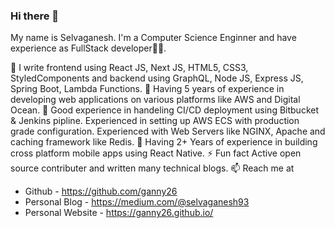### Hi there 👋

My name is Selvaganesh. I'm a Computer Science Enginner and have experience as FullStack developer👨‍💻. 

🔭 I write frontend using React JS, Next JS, HTML5, CSS3, StyledComponents and backend using GraphQL, Node JS, Express JS, Spring Boot, Lambda Functions.
🥳 Having 5 years of experience in developing web applications on various platforms like AWS and Digital Ocean. 
💼 Good experience in handeling CI/CD deployment using Bitbucket & Jenkins pipline. Experienced in setting up AWS ECS with production grade configuration. Experienced with Web Servers like NGINX, Apache and caching framework like Redis. 
📱 Having 2+ Years of experience in building cross platform mobile apps using React Native.
⚡ Fun fact Active open source contributer and written many technical blogs.
📫 Reach me at
 - Github - https://github.com/ganny26
 - Personal Blog - https://medium.com/@selvaganesh93
 - Personal Website - https://ganny26.github.io/

<!--
**ganny26/ganny26** is a ✨ _special_ ✨ repository because its `README.md` (this file) appears on your GitHub profile.

Here are some ideas to get you started:

- 🔭 I’m currently working on ...
- 🌱 I’m currently learning ...
- 👯 I’m looking to collaborate on ...
- 🤔 I’m looking for help with ...
- 💬 Ask me about ...
- 📫 How to reach me: ...
- 😄 Pronouns: ...
- ⚡ Fun fact: ...
-->




